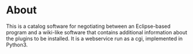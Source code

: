 # About

This is a catalog software for negotiating between an Eclipse-based
program and a wiki-like software that contains additional information
about the plugins to be installed. It is a webservice run as a cgi,
implemented in Python3.

